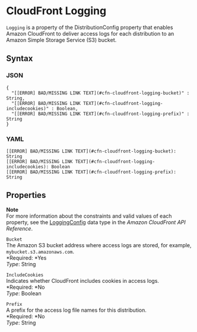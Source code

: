 # CloudFront Logging<a name="aws-properties-cloudfront-logging"></a>

`Logging` is a property of the DistributionConfig property that enables Amazon CloudFront to deliver access logs for each distribution to an Amazon Simple Storage Service \(S3\) bucket\.

## Syntax<a name="w3ab2c21c14d195b5"></a>

### JSON<a name="aws-properties-cloudfront-logging-syntax.json"></a>

```
{
  "[[ERROR] BAD/MISSING LINK TEXT](#cfn-cloudfront-logging-bucket)" : String,
  "[[ERROR] BAD/MISSING LINK TEXT](#cfn-cloudfront-logging-includecookies)" : Boolean,
  "[[ERROR] BAD/MISSING LINK TEXT](#cfn-cloudfront-logging-prefix)" : String
}
```

### YAML<a name="aws-properties-cloudfront-logging-syntax.yaml"></a>

```
[[ERROR] BAD/MISSING LINK TEXT](#cfn-cloudfront-logging-bucket): String
[[ERROR] BAD/MISSING LINK TEXT](#cfn-cloudfront-logging-includecookies): Boolean
[[ERROR] BAD/MISSING LINK TEXT](#cfn-cloudfront-logging-prefix): String
```

## Properties<a name="w3ab2c21c14d195b7"></a>

**Note**  
For more information about the constraints and valid values of each property, see the [LoggingConfig](http://docs.aws.amazon.com/cloudfront/latest/APIReference/API_LoggingConfig.html) data type in the *Amazon CloudFront API Reference*\.

`Bucket`  
The Amazon S3 bucket address where access logs are stored, for example, `mybucket.s3.amazonaws.com`\.  
*Required: *Yes  
*Type*: String

`IncludeCookies`  
Indicates whether CloudFront includes cookies in access logs\.  
*Required: *No  
*Type*: Boolean

`Prefix`  
A prefix for the access log file names for this distribution\.  
*Required: *No  
*Type*: String
